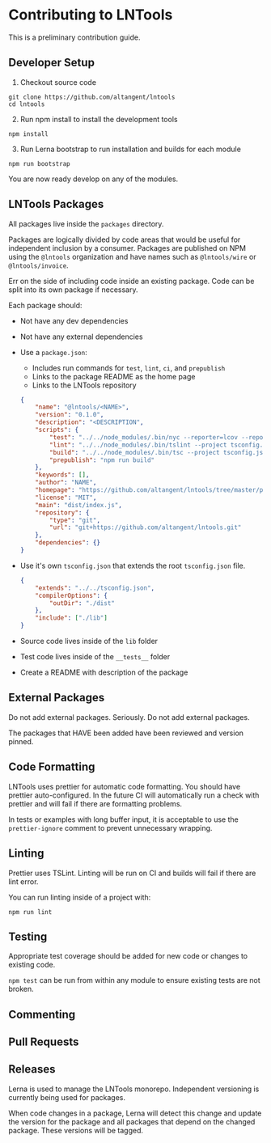 # Contributing to LNTools

This is a preliminary contribution guide.

## Developer Setup

1. Checkout source code

```
git clone https://github.com/altangent/lntools
cd lntools
```

2. Run npm install to install the development tools

```
npm install
```

3. Run Lerna bootstrap to run installation and builds for each module

```
npm run bootstrap
```

You are now ready develop on any of the modules.

## LNTools Packages

All packages live inside the `packages` directory.

Packages are logically divided by code areas that would be useful for independent inclusion by a consumer. Packages are published on NPM using the `@lntools` organization and have names such as `@lntools/wire` or `@lntools/invoice`.

Err on the side of including code inside an existing package. Code can be split into its own package if necessary.

Each package should:

-   Not have any dev dependencies
-   Not have any external dependencies
-   Use a `package.json`:
    -   Includes run commands for `test`, `lint`, `ci`, and `prepublish`
    -   Links to the package README as the home page
    -   Links to the LNTools repository
    ```json
    {
        "name": "@lntools/<NAME>",
        "version": "0.1.0",
        "description": "<DESCRIPTION",
        "scripts": {
            "test": "../../node_modules/.bin/nyc --reporter=lcov --reporter=text --extension=.ts ../../node_modules/.bin/mocha --require ts-node/register --recursive \"__tests__/**/*.spec.*\"",
            "lint": "../../node_modules/.bin/tslint --project tsconfig.json --config ../../tslint.json",
            "build": "../../node_modules/.bin/tsc --project tsconfig.json",
            "prepublish": "npm run build"
        },
        "keywords": [],
        "author": "NAME",
        "homepage": "https://github.com/altangent/lntools/tree/master/packages/<NAME>",
        "license": "MIT",
        "main": "dist/index.js",
        "repository": {
            "type": "git",
            "url": "git+https://github.com/altangent/lntools.git"
        },
        "dependencies": {}
    }
    ```
-   Use it's own `tsconfig.json` that extends the root `tsconfig.json` file.

    ```json
    {
        "extends": "../../tsconfig.json",
        "compilerOptions": {
            "outDir": "./dist"
        },
        "include": ["./lib"]
    }
    ```

-   Source code lives inside of the `lib` folder
-   Test code lives inside of the `__tests__` folder
-   Create a README with description of the package

## External Packages

Do not add external packages. Seriously. Do not add external packages.

The packages that HAVE been added have been reviewed and version pinned.

## Code Formatting

LNTools uses prettier for automatic code formatting. You should have prettier auto-configured. In the future CI will automatically run a check with prettier and will fail if there are formatting problems.

In tests or examples with long buffer input, it is acceptable to use the `prettier-ignore` comment to prevent unnecessary wrapping.

## Linting

Prettier uses TSLint. Linting will be run on CI and builds will fail if there are lint error.

You can run linting inside of a project with:

```
npm run lint
```

## Testing

Appropriate test coverage should be added for new code or changes to existing code.

`npm test` can be run from within any module to ensure existing tests are not broken.

## Commenting

## Pull Requests

## Releases

Lerna is used to manage the LNTools monorepo. Independent versioning is currently being used for packages.

When code changes in a package, Lerna will detect this change and update the version for the package and all packages that depend on the changed package. These versions will be tagged.

